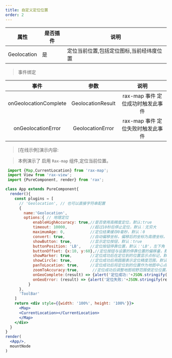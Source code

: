 ```yaml
---
title: 自定义定位位置
order: 2
---
```




| 属性 | 是否插件 | 说明 |
|------|-----|-----|
| Geolocation | 是 | 定位当前位置,包括定位图标,当前经纬度位置 |

> 事件绑定

| 事件       | 参数 | 说明     |
|:-------------:|:-------------:|:-------------:|
| onGeolocationComplete | GeolocationResult | rax-map 事件 定位成功时触发此事件|
| onGeolocationError | GeolocationError | rax-map 事件 定位失败时触发此事件|

> [在线示例]演示内容:

> 本例演示了 启用 `Rax-map` 组件,定位当前位置。

```jsx
 import {Map,CurrentLocation} from 'rax-map';
 import View from 'rax-view';
 import {PureComponent, render} from 'rax';

class App extends PureComponent{
  render(){
    const plugins = [
      // 'Geolocation', // 也可以直接字符串配置
      {
        name:'Geolocation',
        options:{ // 地理定位
            enableHighAccuracy: true,//是否使用高精度定位，默认:true
            timeout: 10000,          //超过10秒后停止定位，默认：无穷大
            maximumAge: 0,           //定位结果缓存0毫秒，默认：0
            convert: true,           //自动偏移坐标，偏移后的坐标为高德坐标，默认：true
            showButton: true,        //显示定位按钮，默认：true
            buttonPosition: 'LB',    //定位按钮停靠位置，默认：'LB'，左下角
            buttonOffset: {x:10, y:60},//定位按钮与设置的停靠位置的偏移量，默认：Pixel(10, 20)
            showMarker: true,        //定位成功后在定位到的位置显示点标记，默认：true
            showCircle: true,        //定位成功后用圆圈表示定位精度范围，默认：true
            panToLocation: true,     //定位成功后将定位到的位置作为地图中心点，默认：true
            zoomToAccuracy:true,      //定位成功后调整地图视野范围使定位位置及精度范围视野内可见，默认：false
            onGeoComplete:(result) => {alert('定位成功:'+JSON.stringify(result))},
            onGeoError: (result) => {alert('定位失败:'+JSON.stringify(result))},
          }
      },
      'ToolBar'
    ]
    return <div style={{width: '100%', height: '100%'}}>
      <Map>
      <CurrentLocation></CurrentLocation>
      </Map>
    </div>
  }
}
render(
  <App/>,
  mountNode
)
```